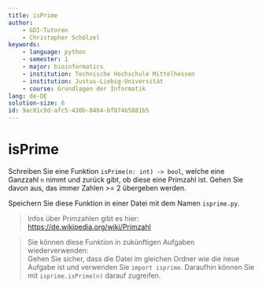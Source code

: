 ```yaml
---
title: isPrime
author:
    - GDI-Tutoren
    - Christopher Schölzel
keywords:
    - language: python
    - semester: 1
    - major: bioinformatics
    - institution: Technische Hochschule Mittelhessen
    - institution: Justus-Liebig-Universität
    - course: Grundlagen der Informatik
lang: de-DE
solution-size: 6
id: 9ac81c9d-afc5-430b-8464-bf874b5881b5
---
```


# isPrime

Schreiben Sie eine Funktion `isPrime(n: int) -> bool`, welche eine Ganzzahl `n` nimmt und zurück gibt, ob diese eine Primzahl ist. Gehen Sie davon aus, das immer Zahlen >= 2 übergeben werden.

Speichern Sie diese Funktion in einer Datei mit dem Namen `isprime.py`.

> Infos über Primzahlen gibt es hier: https://de.wikipedia.org/wiki/Primzahl 

> Sie können diese Funktion in zukünftigen Aufgaben wiederverwenden:\
> Gehen Sie sicher, dass die Datei im gleichen Ordner wie die neue Aufgabe ist und verwenden Sie `import isprime`.
> Daraufhin können Sie mit `isprime.isPrime(n)` darauf zugreifen.
